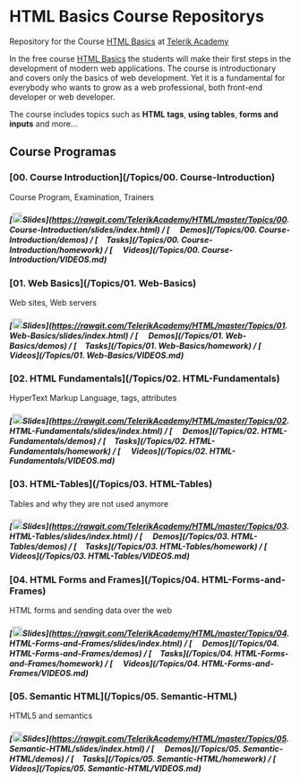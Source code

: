 # HTML Basics Course Repositorys
Repository for the Course [HTML Basics](http://) at [Telerik Academy](http://)

In the free course [HTML Basics](http://) the students will make their first steps in the development of modern web applications. The course is introductionary and covers only the basics of web development. Yet it is a fundamental for everybody who wants to grow as a web professional, both front-end developer or web developer.

The course includes topics such as **HTML tags**, **using tables**, **forms and inputs** and more...

##  Course Programas

### [00. Course Introduction](/Topics/00. Course-Introduction)

Course Program, Examination, Trainers

##### [<img src="https://raw.githubusercontent.com/TelerikAcademy/Common/master/icons/presentation.png" height="18"/>Slides](https://rawgit.com/TelerikAcademy/HTML/master/Topics/00. Course-Introduction/slides/index.html) / [<img src="https://raw.githubusercontent.com/TelerikAcademy/Common/master/icons/code.png" height="15"> Demos](/Topics/00. Course-Introduction/demos) / [<img src="https://raw.githubusercontent.com/TelerikAcademy/Common/master/icons/homework.png" height="15">Tasks](/Topics/00. Course-Introduction/homework) / [<img src="https://raw.githubusercontent.com/TelerikAcademy/Common/master/icons/video.png" height="15"> Videos](/Topics/00. Course-Introduction/VIDEOS.md)


### [01. Web Basics](/Topics/01. Web-Basics)

Web sites, Web servers

##### [<img src="https://raw.githubusercontent.com/TelerikAcademy/Common/master/icons/presentation.png" height="18"/>Slides](https://rawgit.com/TelerikAcademy/HTML/master/Topics/01. Web-Basics/slides/index.html) / [<img src="https://raw.githubusercontent.com/TelerikAcademy/Common/master/icons/code.png" height="15"> Demos](/Topics/01. Web-Basics/demos) / [<img src="https://raw.githubusercontent.com/TelerikAcademy/Common/master/icons/homework.png" height="15">Tasks](/Topics/01. Web-Basics/homework) / [<img src="https://raw.githubusercontent.com/TelerikAcademy/Common/master/icons/video.png" height="15"> Videos](/Topics/01. Web-Basics/VIDEOS.md)


### [02. HTML Fundamentals](/Topics/02. HTML-Fundamentals)

HyperText Markup Language, tags, attributes

##### [<img src="https://raw.githubusercontent.com/TelerikAcademy/Common/master/icons/presentation.png" height="18"/>Slides](https://rawgit.com/TelerikAcademy/HTML/master/Topics/02. HTML-Fundamentals/slides/index.html) / [<img src="https://raw.githubusercontent.com/TelerikAcademy/Common/master/icons/code.png" height="15"> Demos](/Topics/02. HTML-Fundamentals/demos) / [<img src="https://raw.githubusercontent.com/TelerikAcademy/Common/master/icons/homework.png" height="15">Tasks](/Topics/02. HTML-Fundamentals/homework) / [<img src="https://raw.githubusercontent.com/TelerikAcademy/Common/master/icons/video.png" height="15"> Videos](/Topics/02. HTML-Fundamentals/VIDEOS.md)


### [03. HTML-Tables](/Topics/03. HTML-Tables)

Tables and why they are not used anymore

##### [<img src="https://raw.githubusercontent.com/TelerikAcademy/Common/master/icons/presentation.png" height="18"/>Slides](https://rawgit.com/TelerikAcademy/HTML/master/Topics/03. HTML-Tables/slides/index.html) / [<img src="https://raw.githubusercontent.com/TelerikAcademy/Common/master/icons/code.png" height="15"> Demos](/Topics/03. HTML-Tables/demos) / [<img src="https://raw.githubusercontent.com/TelerikAcademy/Common/master/icons/homework.png" height="15">Tasks](/Topics/03. HTML-Tables/homework) / [<img src="https://raw.githubusercontent.com/TelerikAcademy/Common/master/icons/video.png" height="15"> Videos](/Topics/03. HTML-Tables/VIDEOS.md)


### [04. HTML Forms and Frames](/Topics/04. HTML-Forms-and-Frames)

HTML forms and sending data over the web

##### [<img src="https://raw.githubusercontent.com/TelerikAcademy/Common/master/icons/presentation.png" height="18"/>Slides](https://rawgit.com/TelerikAcademy/HTML/master/Topics/04. HTML-Forms-and-Frames/slides/index.html) / [<img src="https://raw.githubusercontent.com/TelerikAcademy/Common/master/icons/code.png" height="15"> Demos](/Topics/04. HTML-Forms-and-Frames/demos) / [<img src="https://raw.githubusercontent.com/TelerikAcademy/Common/master/icons/homework.png" height="15">Tasks](/Topics/04. HTML-Forms-and-Frames/homework) / [<img src="https://raw.githubusercontent.com/TelerikAcademy/Common/master/icons/video.png" height="15"> Videos](/Topics/04. HTML-Forms-and-Frames/VIDEOS.md)

### [05. Semantic HTML](/Topics/05. Semantic-HTML)

HTML5 and semantics

##### [<img src="https://raw.githubusercontent.com/TelerikAcademy/Common/master/icons/presentation.png" height="18"/>Slides](https://rawgit.com/TelerikAcademy/HTML/master/Topics/05. Semantic-HTML/slides/index.html) / [<img src="https://raw.githubusercontent.com/TelerikAcademy/Common/master/icons/code.png" height="15"> Demos](/Topics/05. Semantic-HTML/demos) / [<img src="https://raw.githubusercontent.com/TelerikAcademy/Common/master/icons/homework.png" height="15">Tasks](/Topics/05. Semantic-HTML/homework) / [<img src="https://raw.githubusercontent.com/TelerikAcademy/Common/master/icons/video.png" height="15"> Videos](/Topics/05. Semantic-HTML/VIDEOS.md)
